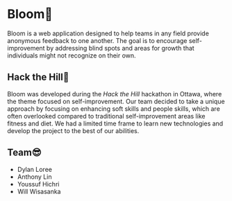 # Bloom🌹
Bloom is a web application designed to help teams in any field provide anonymous feedback to one another. The goal is to encourage self-improvement by addressing blind spots and areas for growth that individuals might not recognize on their own.

## Hack the Hill🗻
Bloom was developed during the *Hack the Hill* hackathon in Ottawa, where the theme focused on self-improvement. Our team decided to take a unique approach by focusing on enhancing soft skills and people skills, which are often overlooked compared to traditional self-improvement areas like fitness and diet. We had a limited time frame to learn new technologies and develop the project to the best of our abilities.

## Team😎
- Dylan Loree
- Anthony Lin
- Youssuf Hichri
- Will Wisasanka
